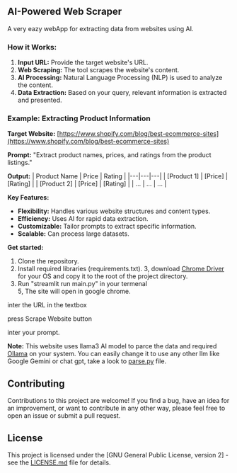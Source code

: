 ## **AI-Powered Web Scraper**

A very eazy webApp for extracting data from websites using AI.

### **How it Works:**

1. **Input URL:** Provide the target website's URL.
2. **Web Scraping:** The tool scrapes the website's content.
3. **AI Processing:** Natural Language Processing (NLP) is used to analyze the content.
4. **Data Extraction:** Based on your query, relevant information is extracted and presented.

### **Example: Extracting Product Information**

**Target Website:** [https://www.shopify.com/blog/best-ecommerce-sites](https://www.shopify.com/blog/best-ecommerce-sites)

**Prompt:** "Extract product names, prices, and ratings from the product listings."

**Output:**
| Product Name | Price | Rating |
|---|---|---|
| [Product 1] | [Price] | [Rating] |
| [Product 2] | [Price] | [Rating] |
| ... | ... | ... |

**Key Features:**

- **Flexibility:** Handles various website structures and content types.
- **Efficiency:** Uses AI for rapid data extraction.
- **Customizable:** Tailor prompts to extract specific information.
- **Scalable:** Can process large datasets.

**Get started:**

1. Clone the repository.
2. Install required libraries (requirements.txt).
3, download [Chrome Driver](https://developer.chrome.com/docs/chromedriver/downloads) for your OS and copy it to the root of the project directory. 
4. Run "streamlit run main.py" in your termenal   
5, The site will open in  google chrome.
 
inter the URL in the textbox 

press Scrape Website   button 

inter your  prompt.

**Note:** This website uses llama3 AI model to parce the data and required [Ollama](https://ollama.com/) on your system.
You can easily change it to use any other llm like Google Gemini or chat gpt, take a look to [parse.py](parse.py) file.  

## Contributing
Contributions to this project are welcome! If you find a bug, have an idea for an improvement, or want to contribute in any other way, please feel free to open an issue or submit a pull request.


## License

This project is licensed under the [GNU General Public License, version 2] - see the [LICENSE.md](LICENSE.md) file for details.